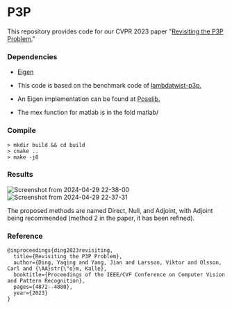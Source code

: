 # P3P

This repository provides code for our CVPR 2023 paper "[Revisiting the P3P Problem.](https://openaccess.thecvf.com/content/CVPR2023/papers/Ding_Revisiting_the_P3P_Problem_CVPR_2023_paper.pdf)"  

### Dependencies ###

- [Eigen](https://eigen.tuxfamily.org/index.php?title=Main_Page)
- This code is based on the benchmark code of [lambdatwist-p3p.](https://github.com/midjji/lambdatwist-p3p)

- An Eigen implementation can be found at [Poselib.](https://github.com/PoseLib/PoseLib/blob/master/PoseLib/solvers/p3p.cc)

- The mex function for matlab is in the fold matlab/

### Compile

    > mkdir build && cd build
    > cmake ..
    > make -j8

### Results
![Screenshot from 2024-04-29 22-38-00](https://github.com/yaqding/P3P/assets/56595403/5c778512-4d23-43a2-af8d-b16588dde4ec)
![Screenshot from 2024-04-29 22-37-31](https://github.com/yaqding/P3P/assets/56595403/54aa5a55-920d-471e-8582-471a1b50e3e6)

The proposed methods are named Direct, Null, and Adjoint, with Adjoint being recommended (method 2 in the paper, it has been refined).

### Reference ###

    @inproceedings{ding2023revisiting,
      title={Revisiting the P3P Problem},
      author={Ding, Yaqing and Yang, Jian and Larsson, Viktor and Olsson, Carl and {\AA}str{\"o}m, Kalle},
      booktitle={Proceedings of the IEEE/CVF Conference on Computer Vision and Pattern Recognition},
      pages={4872--4880},
      year={2023}
    }

